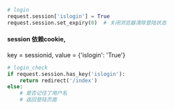 ```python
# login
request.session['islogin'] = True
request.session.set_expiry(0)  # 关闭浏览器清除登陆状态
```

#### session 依赖cookie,   

key = sessionid, value = {'islogin': 'True'}

```python
# login_check
if request.session.has_key('islogin'):
	return redirect('/index')
else:
	# 是否记住了用户名
	# 返回登陆页面

```

